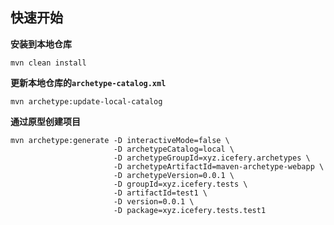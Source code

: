 ## 快速开始

**安装到本地仓库**

```shell
mvn clean install
```

**更新本地仓库的`archetype-catalog.xml`**

```shell
mvn archetype:update-local-catalog
```

**通过原型创建项目**

```shell
mvn archetype:generate -D interactiveMode=false \
                       -D archetypeCatalog=local \
                       -D archetypeGroupId=xyz.icefery.archetypes \
                       -D archetypeArtifactId=maven-archetype-webapp \
                       -D archetypeVersion=0.0.1 \
                       -D groupId=xyz.icefery.tests \
                       -D artifactId=test1 \
                       -D version=0.0.1 \
                       -D package=xyz.icefery.tests.test1
```

